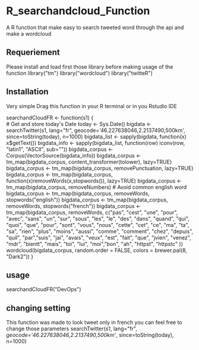 # R_searchandcloud_Function
A R function that make easy to search tweeted word through the api and make a wordcloud

## Requeriement
Please install and load first those library before making usage of the function
library("tm")
library("wordcloud")
library("twitteR")

## Installation
Very simple Drag this function in your R terminal or in you Rstudio IDE

searchandCloudFR  <- function(s1)
{   
    # Get and store today's Date
    today <- Sys.Date()
    bigdata <- searchTwitter(s1, lang="fr", geocode='46.227638046,2.2137490,500km', since=toString(today), n=1000)
    bigdata_list <- sapply(bigdata, function(x) x$getText())
    bigdata_info <- sapply(bigdata_list, function(row) iconv(row, "latin1", "ASCII", sub=""))
    bigdata_corpus <- Corpus(VectorSource(bigdata_info))
    bigdata_corpus <- tm_map(bigdata_corpus, content_transformer(tolower), lazy=TRUE)
    bigdata_corpus <- tm_map(bigdata_corpus, removePunctuation, lazy=TRUE)
    bigdata_corpus <- tm_map(bigdata_corpus, function(x)removeWords(x,stopwords()), lazy=TRUE)
    bigdata_corpus <- tm_map(bigdata_corpus, removeNumbers)
    # Avoid common english word
    bigdata_corpus <- tm_map(bigdata_corpus, removeWords, stopwords("english"))
    bigdata_corpus <- tm_map(bigdata_corpus, removeWords, stopwords("french"))
    bigdata_corpus <- tm_map(bigdata_corpus, removeWords, c("pas", "cest", "une", "pour", "avec", "sans",
                                                            "un", "sur", "sous", "les", "le", "des", "dans", "quand", "qui", "quoi", "que", "pour", "sont",
                                                            "vous", "nous", "cette", "cet", "ce", "ma", "ta", "sa", "rien", "plus", "moins", "aussi",
                                                            "comme", "comment", "chez", "depuis", "quil",
                                                            "par","suis", "jai", "avais", "veux", "est", "fait", "que", "jvien", "venez",
                                                            "mdr", "bientt",
                                                            "mais", "toi", "lui", "moi","bon", "ah",
                                                            "httpst", "httpstc" ))
    wordcloud(bigdata_corpus, random.order = FALSE, colors = brewer.pal(8, "Dark2"))
}

## usage
searchandCloudFR("DevOps")

## changing setting
This function was made to look tweet only in french you can feel free to change those parameters
searchTwitter(s1, lang="fr", *geocode='46.227638046,2.2137490,500km'*, since=toString(today), n=1000)
